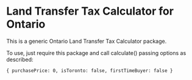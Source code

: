 # Land Transfer Tax Calculator for Ontario

This is a generic Ontario Land Transfer Tax Calculator package.

To use, just require this package and call calculate() passing options as described:

`{ purchasePrice: 0, isToronto: false, firstTimeBuyer: false }`

